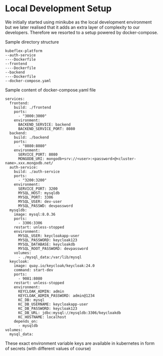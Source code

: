 # Local Development Setup

We initially started using minikube as the local development environment but we later realised that it adds an extra layer of complexity to our developers. Therefore we resorted to a setup powered by docker-compose. 

Sample directory structure
```
kubeflex-platform
--auth-service
----Dockerfile
--frontend
----Dockerfile
--backend
----Dockerfile
--docker-compose.yaml
```

Sample content of docker-compose.yaml file
```
services:
  frontend:
    build: ./frontend
    ports:
      - "3000:3000"
    environment:
      BACKEND_SERVICE: backend
      BACKEND_SERVICE_PORT: 8080
  backend:
    build: ./backend
    ports:
      - "8080:8080"
    environment:
      SERVICE_PORT: 8080
      MONGODB_URI: mongodb+srv://<user>:<password>@<cluster-name>.xxx.mongodb.net/
  auth-service:
    build: ./auth-service
    ports:
      - "3200:3200"
    environment:
      SERVICE_PORT: 3200
      MYSQL_HOST: mysqldb
      MYSQL_PORT: 3306
      MYSQL_USER: dev-user
      MYSQL_PASSWD: devpassword
  mysqldb:
    image: mysql:8.0.36
    ports:
      - 3306:3306
    restart: unless-stopped
    environment:
      MYSQL_USER: keycloakapp-user
      MYSQL_PASSWORD: keycloak123
      MYSQL_DATABASE: keycloakdb
      MYSQL_ROOT_PASSWORD: devpassword
    volumes:
      - ./mysql_data:/var/lib/mysql
  keycloak:
    image: quay.io/keycloak/keycloak:24.0
    command: start-dev
    ports:
      - 9081:8080
    restart: unless-stopped
    environment:
      KEYCLOAK_ADMIN: admin
      KEYCLOAK_ADMIN_PASSWORD: admin@1234
      KC_DB: mysql
      KC_DB_USERNAME: keycloakapp-user
      KC_DB_PASSWORD: keycloak123
      KC_DB_URL: jdbc:mysql://mysqldb:3306/keycloakdb
      KC_HOSTNAME: localhost
    depends_on:
      - mysqldb
volumes:
  mysql_data:
```

These exact environment variable keys are available in kubernetes in form of secrets (with different values of course)
